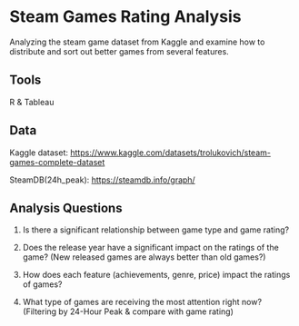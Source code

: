 
# Steam Games Rating Analysis

Analyzing the steam game dataset from Kaggle and examine how to distribute and sort out better games from several features.

## Tools
R & Tableau


## Data

Kaggle dataset:
https://www.kaggle.com/datasets/trolukovich/steam-games-complete-dataset

SteamDB(24h_peak):
https://steamdb.info/graph/
## Analysis Questions

1. Is there a significant relationship between game type and game rating?

2. Does the release year have a significant impact on the ratings of the game? (New released games are always better than old games?)

3. How does each feature (achievements, genre, price) impact the ratings of games?

4. What type of games are receiving the most attention right now? (Filtering by 24-Hour Peak & compare with game rating)
